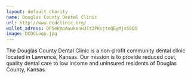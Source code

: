 ```yaml
---
layout: default_charity
name: Douglas County Dental Clinic
url: http://www.dcdclinic.org/
wallet_adress: DP5eKmpAwukenHJCt2PKsjteQEyMjxS9QS
image: DCDCLogo.jpg
---
```

The Douglas County Dental Clinic is a non-profit community dental clinic located in Lawrence, Kansas. 
Our mission is to provide reduced cost, quality dental care to low income and uninsured residents of Douglas County, Kansas.